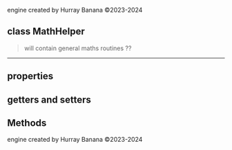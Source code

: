 engine created by Hurray Banana &copy;2023-2024
## class MathHelper
>  will contain general maths routines ??
> 
> 

---

## properties
## getters and setters
## Methods
engine created by Hurray Banana &copy;2023-2024

